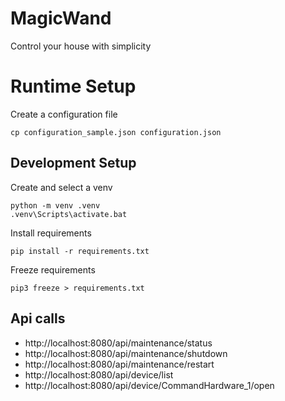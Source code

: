 # MagicWand
Control your house with simplicity


# Runtime Setup
Create a configuration file
```
cp configuration_sample.json configuration.json
```


## Development Setup
Create and select a venv
```
python -m venv .venv
.venv\Scripts\activate.bat
```
Install requirements
```
pip install -r requirements.txt
```

Freeze requirements
```
pip3 freeze > requirements.txt
```

## Api calls
- http://localhost:8080/api/maintenance/status
- http://localhost:8080/api/maintenance/shutdown
- http://localhost:8080/api/maintenance/restart
- http://localhost:8080/api/device/list
- http://localhost:8080/api/device/CommandHardware_1/open
